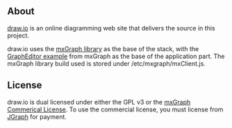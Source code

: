 About
-----

[draw.io](https://www.draw.io) is an online diagramming web site that delivers the source in this project.

draw.io uses the [mxGraph library](https://github.com/jgraph/mxgraph) as the base of the stack, with the [GraphEditor example](https://github.com/jgraph/mxgraph/tree/master/javascript/examples/grapheditor) from mxGraph as the base of the application part. The mxGraph library build used is stored under /etc/mxgraph/mxClient.js.

License
-------
draw.io is dual licensed under either the GPL v3 or the [mxGraph Commerical License](https://www.jgraph.com/Licenses/JGraph_Software_Licence.pdf). To use the commercial license, you must license from [JGraph](https://www.jgraph.com/purchase-mxgraph.html) for payment.
